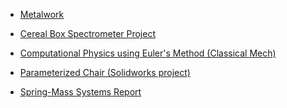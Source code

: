 * [Metalwork](/metal.md)

* <a href="https://gist.github.com/awhooshingwind/efca794c30858ee49626cb647ea70b06" target="_blank">Cereal Box Spectrometer Project </a>

* <a href="https://gist.github.com/awhooshingwind/f050a7174f786a927d357de0261025a6" target="_blank">Computational Physics using Euler's Method (Classical Mech)

* [Parameterized Chair (Solidworks project)](/projects/chair_summary.pdf)

* [Spring-Mass Systems Report](/projects/Spring_Mass_Report.pdf)

